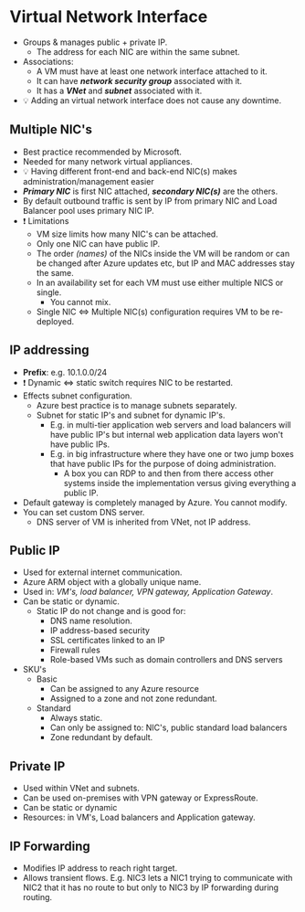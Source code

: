 # Virtual Network Interface

- Groups & manages public + private IP.
  - The address for each NIC are within the same subnet.
- Associations:
  - A VM must have at least one network interface attached to it.
  - It can have ***network security group*** associated with it.
  - It has a ***VNet*** and ***subnet*** associated with it.
- 💡 Adding an virtual network interface does not cause any downtime.

## Multiple NIC's

- Best practice recommended by Microsoft.
- Needed for many network virtual appliances.
- 💡 Having different front-end and back-end NIC(s) makes administration/management easier
- ***Primary NIC*** is first NIC attached, ***secondary NIC(s)*** are the others.
- By default outbound traffic is sent by IP from primary NIC and Load Balancer pool uses primary NIC IP.
- ❗ Limitations
  - VM size limits how many NIC's can be attached.
  - Only one NIC can have public IP.
  - The order *(names)* of the NICs inside the VM will be random or can be changed after Azure updates etc, but IP and MAC addresses stay the same.
  - In an availability set for each VM must use either multiple NICS or single.
    - You cannot mix.
  - Single NIC <=> Multiple NIC(s) configuration requires VM to be re-deployed.

## IP addressing

- **Prefix**: e.g. 10.1.0.0/24
- ❗ Dynamic <=> static switch requires NIC to be restarted.
- Effects subnet configuration.
  - Azure best practice is to manage subnets separately.
  - Subnet for static IP's and subnet for dynamic IP's.
    - E.g. in multi-tier application web servers and load balancers will have public IP's but internal web application data layers won't have public IPs.
    - E.g. in big infrastructure where they have one or two jump boxes that have public IPs for the purpose of doing administration.
      - A box you can RDP to and then from there access other systems inside the implementation versus giving everything a public IP.
- Default gateway is completely managed by Azure. You cannot modify.
- You can set custom DNS server.
  - DNS server of VM is inherited from VNet, not IP address.

## Public IP

- Used for external internet communication.
- Azure ARM object with a globally unique name.
- Used in: *VM's, load balancer, VPN gateway, Application Gateway*.
- Can be static or dynamic.
  - Static IP do not change and is good for:
    - DNS name resolution.
    - IP address-based security
    - SSL certificates linked to an IP
    - Firewall rules
    - Role-based VMs such as domain controllers and DNS servers
- SKU's
  - Basic
    - Can be assigned to any Azure resource
    - Assigned to a zone and not zone redundant.
  - Standard
    - Always static.
    - Can only be assigned to: NIC's, public standard load balancers
    - Zone redundant by default.

## Private IP

- Used within VNet and subnets.
- Can be used on-premises with VPN gateway or ExpressRoute.
- Can be static or dynamic
- Resources: in VM's, Load balancers and Application gateway.

## IP Forwarding

- Modifies IP address to reach right target.
- Allows transient flows. E.g. NIC3 lets a NIC1 trying to communicate with NIC2 that it has no route to but only to NIC3 by IP forwarding during routing.
